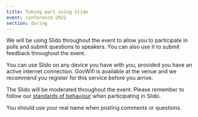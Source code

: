 ```yaml
---
title: Taking part using Slido
event: conference-2022
section: during
---
```


We will be using Slido throughout the event to allow you to participate in polls and submit questions to speakers. You can also use it to submit feedback throughout the event.

You can use Slido on any device you have with you, provided you have an active internet connection. GovWifi is available at the venue and we recommend you register for this service before you arrive.

The Slido will be moderated throughout the event. Please remember to follow our [standards of behaviour](/rules/standards-of-behaviour/) when participating in Slido.

You should use your real name when posting comments or questions. 